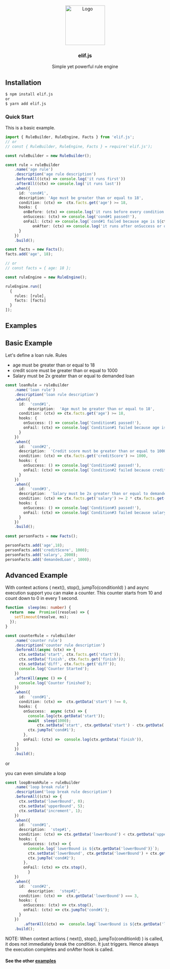 
<br />
<p align="center">
  <a href="https://github.com/halilkaankarakoc/elif.js">
      <img src="https://icon-library.com/images/rule-icon/rule-icon-24.jpg" alt="Logo" width="125" height="125">
  </a>

  <h3 align="center">elif.js</h3>

  <p align="center">
    Simple yet powerful rule engine
  </p>
</p>

## Installation

```bash
$ npm install elif.js
or
$ yarn add elif.js
```

### Quick Start
This is a basic example.
```ts
import { RuleBuilder, RuleEngine, Facts } from 'elif.js';
// or 
// const { RuleBuilder, RuleEngine, Facts } = require('elif.js');

const ruleBuilder = new RuleBuilder();

const rule = ruleBuilder
	.name('age rule')
	.description('age rule description')
	.beforeAll((ctx) => console.log('it runs first'))
	.afterAll((ctx) => console.log('it runs last'))
	.when({		
	  id: 'cond#1',
	  description: 'Age must be greater than or equal to 18',
	  condition: (ctx) =>  ctx.facts.get('age') >= 18,
	  hooks: {
	    onBefore: (ctx) => console.log('it runs before every condition check'),
	    onSuccess: (ctx) => console.log('cond#1 passed!'),
  	    onFail: (ctx) => console.log(`cond#1 failed because age is ${ctx.facts.get('age')}`),
            onAfter: (ctx) => console.log('it runs after onSuccess or onFail')
	  }
	})
	.build();

const facts = new Facts();
facts.add('age', 18);

// or
// const facts = { age: 18 };

const ruleEngine = new RuleEngine();

ruleEngine.run([
  {
    rules: [rule],
    facts: [facts]
  }
]);
```

## Examples


## Basic Example

Let's define a loan rule.
Rules
* age must be greater than or equal to 18
* credit score must be greater than or equal to 1000
* Salary must be 2x greater than or equal to demanded loan

```ts
const loanRule = ruleBuilder
	.name('loan rule')
	.description('loan rule description')
	.when({
	  id:  'cond#1',
          description:  'Age must be greater than or equal to 18',
	  condition: (ctx) => ctx.facts.get('age') >= 18,
	  hooks: {
		onSuccess: () => console.log('Condition#1 passed!'),
		onFail: (ctx) => console.log(`Condition#1 failed because age is ${ctx.facts.get('age')}`),
	  }
	})
	.when({
	  id:  'cond#2',
	  description:  'Credit score must be greater than or equal to 1000',
	  condition: (ctx) => ctx.facts.get('creditScore') >= 1000,
	  hooks: {
	    onSuccess: () => console.log('Condition#2 passed!'),
	    onFail: (ctx) => console.log(`Condition#2 failed because credit score is ${ctx.facts.get('creditScore')}`)
	  }
	})
	.when({
	  id:  'cond#3',
	  description:  'Salary must be 2x greater than or equal to demanded loan',
	  condition: (ctx) => ctx.facts.get('salary') >= 2 * ctx.facts.get('demandedLoan'),
	  hooks: {
	    onSuccess: () => console.log('Condition#3 passed!'),
		onFail: (ctx) => console.log(`Condition#3 failed because salary is ${ctx.facts.get('salary')} but demanded loan is ${ctx.facts.get('demandedLoan')}`)
	  }
	})
	.build();
	
const personFacts = new Facts();

personFacts.add('age',18);
personFacts.add('creditScore', 1000);
personFacts.add('salary', 2000);
personFacts.add('demandedLoan', 1000);
```
## Advanced Example

With context actions ( next(), stop(), jumpTo(conditionId) ) and async execution support you can make a counter.
This counter starts from 10 and count down to 0 in every 1 second.
```ts
function  sleep(ms: number) {
  return  new  Promise((resolve) => {
    setTimeout(resolve, ms);
  });
}

const counterRule = ruleBuilder
	.name('counter rule')
	.description('counter rule description')
	.beforeAll(async (ctx) => {
	  ctx.setData('start', ctx.facts.get('start'));
	  ctx.setData('finish', ctx.facts.get('finish'));
	  ctx.setData('diff', ctx.facts.get('diff'));
	  console.log('Counter Started');
	})
	.afterAll(async () => {
	  console.log('Counter finished');
	})
	.when({
	  id:  'cond#1',
	  condition: (ctx) =>  ctx.getData('start') !== 0,
	  hooks: {
	    onSuccess:  async (ctx) => {
	      console.log(ctx.getData('start'));
	      await  sleep(1000);
              ctx.setData('start', ctx.getData('start') - ctx.getData('diff'));
	      ctx.jumpTo('cond#1');
	    },
	    onFail: (ctx) =>  console.log(ctx.getData('finish')),
	 }
	})
	.build();
```

or 

you can even simulate a loop

```ts
const loopBreakRule = ruleBuilder
	.name('loop break rule')
	.description('loop break rule description')
	.beforeAll((ctx) => {
	  ctx.setData('lowerBound', 0);
	  ctx.setData('upperBound', 5);
	  ctx.setData('increment', 1);
	})
	.when({
	  id:  'cond#1',
	  description:  'step#1',
	  condition: (ctx) => ctx.getData('lowerBound') < ctx.getData('upperBound'),
	  hooks: {
	    onSuccess: (ctx) => {
	      console.log(`lowerBound is ${ctx.getData('lowerBound')}`);
	      ctx.setData('lowerBound', ctx.getData('lowerBound') + ctx.getData('increment'));
	      ctx.jumpTo('cond#2');
	    },
	    onFail: (ctx) => ctx.stop(),
     	  }
	})
	.when({
	  id:  'cond#2',
      	  description:  'step#2',
	  condition: (ctx) =>  ctx.getData('lowerBound') === 3,
	  hooks: {
	    onSuccess: (ctx) => ctx.stop(),
	    onFail: (ctx) => ctx.jumpTo('cond#1');
	  }
	})
    	.afterAll((ctx) =>  console.log(`lowerBound is ${ctx.getData('lowerBound')}`))
	.build();
```

NOTE: When context actions ( next(), stop(), jumpTo(conditionId) ) is called, it does not immediately break the condition. It just triggers. Hence always the execution completes and onAfter hook is called.


#### See the other [examples](https://github.com/halilkaankarakoc/elif.js/tree/main/examples)
